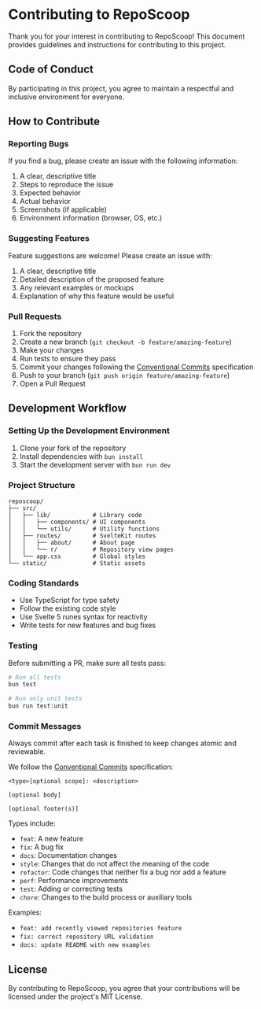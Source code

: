 # Contributing to RepoScoop

Thank you for your interest in contributing to RepoScoop! This document provides guidelines and instructions for contributing to this project.

## Code of Conduct

By participating in this project, you agree to maintain a respectful and inclusive environment for everyone.

## How to Contribute

### Reporting Bugs

If you find a bug, please create an issue with the following information:

1. A clear, descriptive title
2. Steps to reproduce the issue
3. Expected behavior
4. Actual behavior
5. Screenshots (if applicable)
6. Environment information (browser, OS, etc.)

### Suggesting Features

Feature suggestions are welcome! Please create an issue with:

1. A clear, descriptive title
2. Detailed description of the proposed feature
3. Any relevant examples or mockups
4. Explanation of why this feature would be useful

### Pull Requests

1. Fork the repository
2. Create a new branch (`git checkout -b feature/amazing-feature`)
3. Make your changes
4. Run tests to ensure they pass
5. Commit your changes following the [Conventional Commits](https://www.conventionalcommits.org/) specification
6. Push to your branch (`git push origin feature/amazing-feature`)
7. Open a Pull Request

## Development Workflow

### Setting Up the Development Environment

1. Clone your fork of the repository
2. Install dependencies with `bun install`
3. Start the development server with `bun run dev`

### Project Structure

```
reposcoop/
├── src/
│   ├── lib/            # Library code
│   │   ├── components/ # UI components
│   │   └── utils/      # Utility functions
│   ├── routes/         # SvelteKit routes
│   │   ├── about/      # About page
│   │   └── r/          # Repository view pages
│   └── app.css         # Global styles
└── static/             # Static assets
```

### Coding Standards

- Use TypeScript for type safety
- Follow the existing code style
- Use Svelte 5 runes syntax for reactivity
- Write tests for new features and bug fixes

### Testing

Before submitting a PR, make sure all tests pass:

```bash
# Run all tests
bun test

# Run only unit tests
bun run test:unit
```

### Commit Messages

Always commit after each task is finished to keep changes atomic and reviewable.

We follow the [Conventional Commits](https://www.conventionalcommits.org/) specification:

```
<type>[optional scope]: <description>

[optional body]

[optional footer(s)]
```

Types include:

- `feat`: A new feature
- `fix`: A bug fix
- `docs`: Documentation changes
- `style`: Changes that do not affect the meaning of the code
- `refactor`: Code changes that neither fix a bug nor add a feature
- `perf`: Performance improvements
- `test`: Adding or correcting tests
- `chore`: Changes to the build process or auxiliary tools

Examples:

- `feat: add recently viewed repositories feature`
- `fix: correct repository URL validation`
- `docs: update README with new examples`

## License

By contributing to RepoScoop, you agree that your contributions will be licensed under the project's MIT License.
